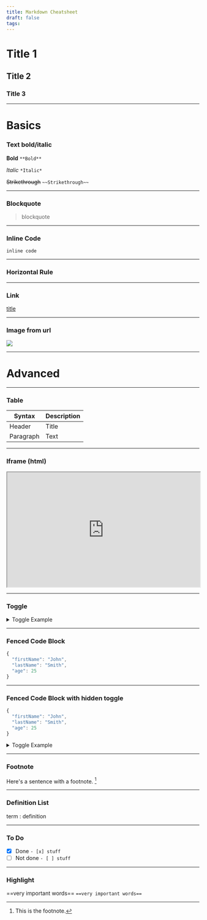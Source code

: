 ```yaml
---
title: Markdown Cheatsheet
draft: false
tags:
---
```


# Title 1
## Title 2
### Title 3
---
# Basics

### Text bold/italic

**Bold** `**Bold**`

*Italic* `*Italic*`

~~Strikethrough~~ `~~Strikethrough~~`

---
### Blockquote
> blockquote 
---
### Inline Code
`inline code`

---

### Horizontal Rule

---

### Link
[title](https://www.example.com)

---
### Image from url
![](https://www.freecodecamp.org/news/content/images/2021/08/imgTag.png)

---
# Advanced
---
### Table
| Syntax | Description |
| ----------- | ----------- |
| Header | Title |
| Paragraph | Text |


---
### Iframe (html)
<iframe
  src="https://codepen.io/team/codepen/embed/preview/PNaGbb"
  style="width:100%; height:300px;"
></iframe>

---
### Toggle
<details>
<summary>Toggle Example</summary>

Boooooooooo
</details>

---
### Fenced Code Block

```js
{
  "firstName": "John",
  "lastName": "Smith",
  "age": 25
}
```


---
### Fenced Code Block with hidden toggle

```js
{
  "firstName": "John",
  "lastName": "Smith",
  "age": 25
}
```
<details>
<summary>Toggle Example</summary>

```html

```

</details>

---
### Footnote

Here's a sentence with a footnote. [^1]

[^1]: This is the footnote.

---
### Definition List

term
: definition

---
### To Do

- [x] Done `- [x] stuff` 
- [ ] Not done `- [ ] stuff` 

---
### Highlight

==very important words==
`==very important words==`

<!-- ---
### Subscript

H~2~O `H~2~O`

---
### Superscript

X^2^ `X^2^` -->